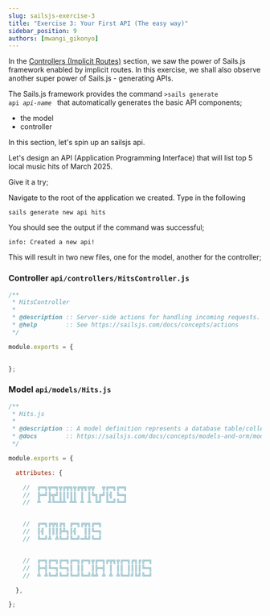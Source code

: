 ```yaml
---
slug: sailsjs-exercise-3
title: "Exercise 3: Your First API (The easy way)"
sidebar_position: 9
authors: [mwangi_gikonyo]
---
```


In the [Controllers (Implicit Routes)](/sailsjs-controller-implicit-route) section, we saw the power of Sails.js framework enabled by implicit routes. In this exercise, we shall also observe another super power of Sails.js - generating APIs.


The Sails.js framework provides the command <code>>sails generate api <i>api-name</i> </code> that automatically generates the basic API components;

- the model
- controller


In this section, let's spin up an sailsjs api.

Let's design an API (Application Programming Interface) that will list top 5 local music hits of March 2025.

Give it a try;

Navigate to the root of the application we created.
Type in the following

```
sails generate new api hits
```

You should see the output if the command was successful;
```
info: Created a new api!
```

This will result in two new files, one for the model, another for the controller;

### Controller <code>api/controllers/HitsController.js</code>
```javascript
/**
 * HitsController
 *
 * @description :: Server-side actions for handling incoming requests.
 * @help        :: See https://sailsjs.com/docs/concepts/actions
 */

module.exports = {
  

};
```

### Model <code>api/models/Hits.js</code>
```javascript
/**
 * Hits.js
 *
 * @description :: A model definition represents a database table/collection.
 * @docs        :: https://sailsjs.com/docs/concepts/models-and-orm/models
 */

module.exports = {

  attributes: {

    //  ╔═╗╦═╗╦╔╦╗╦╔╦╗╦╦  ╦╔═╗╔═╗
    //  ╠═╝╠╦╝║║║║║ ║ ║╚╗╔╝║╣ ╚═╗
    //  ╩  ╩╚═╩╩ ╩╩ ╩ ╩ ╚╝ ╚═╝╚═╝


    //  ╔═╗╔╦╗╔╗ ╔═╗╔╦╗╔═╗
    //  ║╣ ║║║╠╩╗║╣  ║║╚═╗
    //  ╚═╝╩ ╩╚═╝╚═╝═╩╝╚═╝


    //  ╔═╗╔═╗╔═╗╔═╗╔═╗╦╔═╗╔╦╗╦╔═╗╔╗╔╔═╗
    //  ╠═╣╚═╗╚═╗║ ║║  ║╠═╣ ║ ║║ ║║║║╚═╗
    //  ╩ ╩╚═╝╚═╝╚═╝╚═╝╩╩ ╩ ╩ ╩╚═╝╝╚╝╚═╝

  },

};
```







